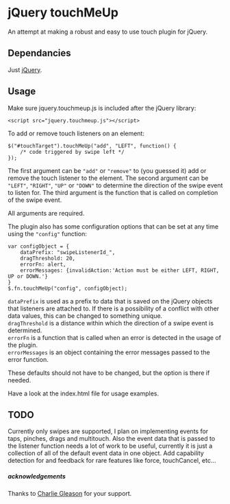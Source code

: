 # jQuery touchMeUp #

An attempt at making a robust and easy to use touch plugin for jQuery.

## Dependancies ##

Just [jQuery](http://jquery.com/).

## Usage ##

Make sure jquery.touchmeup.js is included after the jQuery library:

  <script src="//ajax.googleapis.com/ajax/libs/jquery/1.7.1/jquery.min.js"></script>
	<script src="jquery.touchmeup.js"></script>

To add or remove touch listeners on an element:

	$("#touchTarget").touchMeUp("add", "LEFT", function() {
		/* code triggered by swipe left */
	});

The first argument can be `"add"` or `"remove"` to (you guessed it) add or remove the touch listener to the element.
The second argument can be `"LEFT"`, `"RIGHT"`, `"UP"` or `"DOWN"` to determine the direction of the swipe event to listen for.
The third argument is the function that is called on completion of the swipe event.

All arguments are required.

The plugin also has some configuration options that can be set at any time using the `"config"` function:

	var configObject = {
		dataPrefix: "swipeListenerId_",
		dragThreshold: 20,
		errorFn: alert,
		errorMessages: {invalidAction:'Action must be either LEFT, RIGHT, UP or DOWN.'}
	}
	$.fn.touchMeUp("config", configObject);

`dataPrefix` is used as a prefix to data that is saved on the jQuery objects that listeners are attached to. If there is a possibility of a conflict with other data values, this can be changed to something unique.  
`dragThreshold` is a distance within which the direction of a swipe event is determined.  
`errorFn` is a function that is called when an error is detected in the usage of the plugin.  
`errorMessages` is an object containing the error messages passed to the error function.  

These defaults should not have to be changed, but the option is there if needed.

Have a look at the index.html file for usage examples.

## TODO ##

Currently only swipes are supported, I plan on implementing events for taps, pinches, drags and multitouch. Also the event data that is passed to the listener function needs a lot of work to be useful, currently it is just a collection of all of the default event data in one object.
Add capability detection for and feedback for rare features like force, touchCancel, etc...

##### acknowledgements #####
Thanks to [Charlie Gleason](https://github.com/superhighfives) for your support.